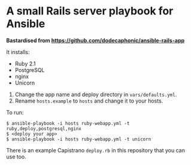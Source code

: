 # A small Rails server playbook for Ansible

**Bastardised from https://github.com/dodecaphonic/ansible-rails-app**

It installs:

- Ruby 2.1
- PostgreSQL
- nginx
- Unicorn

1. Change the app name and deploy directory in <code>vars/defaults.yml</code>.
2. Rename `hosts.example` to `hosts` and change it to your hosts.

To run:

    $ ansible-playbook -i hosts ruby-webapp.yml -t ruby,deploy,postgresql,nginx
    $ <deploy your app>
    $ ansible-playbook -i hosts ruby-webapp.yml -t unicorn

There is an example Capistrano `deploy.rb` in this repository that you can use too.

